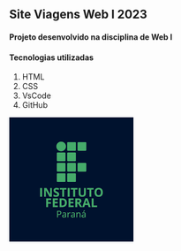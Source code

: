 ## Site Viagens Web l 2023
#### Projeto desenvolvido na disciplina de Web l

#### Tecnologias utilizadas
 1. HTML
 2. CSS
 3. VsCode
 4. GitHub
 

![logo ifpr](https://github.com/thiagomattei/siteviagens_web_2023/blob/dcec52b58e793a27d1e80cc3d453acae06e49889/ifpr.png)
